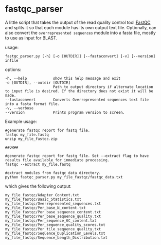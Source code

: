 # fastqc_parser
A little script that takes the output of the read quality control tool [FastQC](https://github.com/s-andrews/FastQC) and splits it so that each module has its own output text file. Optionally, can also convert the `overrepresented sequences` module into a fasta file, mostly to use as input for BLAST.

usage:

`fastqc_parser.py [-h] [-o [OUTDIR]] [--fastaconvert] [-v] [--version] infile`

options:

  ```
  -h, --help            show this help message and exit
  -o [OUTDIR], --outdir [OUTDIR]
                        Path to output directory if alternate location to input file is desired. If the directory does not exist it will be made.
  --fastaconvert        Converts Overrepresented sequences text file into a fasta format file.
  -v, --verbose         
  --version             Prints program version to screen.
  ```

  Example usage:
  
  ```
  #generate fastqc report for fastq file.
  fastqc my_file.fastq
  unzip my_file_fastqc.zip

  ##OR##
  
  #generate fastqc report for fastq file. Set --extract flag to have results file available for immediate processing. 
  fastqc --extract my_file.fastq

  #extract modules from fastqc data directory. 
  python fastqc_parser.py my_file_fastqc/fastqc_data.txt
  ```

  which gives the following output:
  
  ```
  my_file_fastqc/Adapter_Content.txt
  my_file_fastqc/Basic_Statistics.txt
  my_file_fastqc/Overrepresented_sequences.txt
  my_file_fastqc/Per_base_N_content.txt
  my_file_fastqc/Per_base_sequence_content.txt
  my_file_fastqc/Per_base_sequence_quality.txt
  my_file_fastqc/Per_sequence_GC_content.txt
  my_file_fastqc/Per_sequence_quality_scores.txt
  my_file_fastqc/Per_tile_sequence_quality.txt
  my_file_fastqc/Sequence_Duplication_Levels.txt
  my_file_fastqc/Sequence_Length_Distribution.txt
  ```
